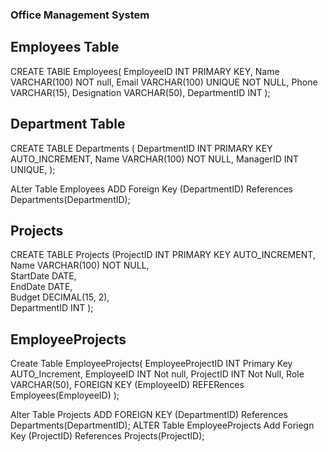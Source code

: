 ### Office Management System

## Employees Table
CREATE TABlE Employees( EmployeeID INT PRIMARY KEY,
    Name VARCHAR(100) NOT null,
    Email VARCHAR(100) UNIQUE NOT NULL,
    Phone VARCHAR(15),
    Designation VARCHAR(50),
    DepartmentID INT
);

## Department Table
CREATE TABLE Departments (
    DepartmentID INT PRIMARY KEY AUTO_INCREMENT,
    Name VARCHAR(100) NOT NULL,
    ManagerID INT UNIQUE,
);

ALter Table Employees ADD Foreign Key (DepartmentID) References Departments(DepartmentID);

## Projects
CREATE TABLE Projects (ProjectID INT PRIMARY KEY AUTO_INCREMENT, 
    Name VARCHAR(100) NOT NULL,    
    StartDate DATE,    
    EndDate DATE,    
    Budget DECIMAL(15, 2),    
    DepartmentID INT
);

## EmployeeProjects
Create Table EmployeeProjects( EmployeeProjectID INT Primary Key AUTO_Increment,
    EmployeeID INT Not null,
    ProjectID INT Not Null,
    Role VARCHAR(50),
    FOREIGN KEY (EmployeeID) REFERences Employees(EmployeeID)
);

Alter Table Projects ADD FOREIGN KEY (DepartmentID) References Departments(DepartmentID);
ALTER Table EmployeeProjects Add Foriegn Key (ProjectID) References Projects(ProjectID);

